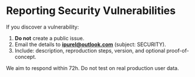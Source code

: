 # Reporting Security Vulnerabilities

If you discover a vulnerability:
1. **Do not** create a public issue.
2. Email the details to **ipurel@outlook.com** (subject: SECURITY).
3. Include: description, reproduction steps, version, and optional proof-of-concept.

We aim to respond within 72h.
Do not test on real production user data.
